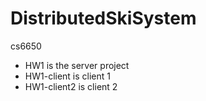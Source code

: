 # DistributedSkiSystem
cs6650

* HW1 is the server project
* HW1-client is client 1
* HW1-client2 is client 2
